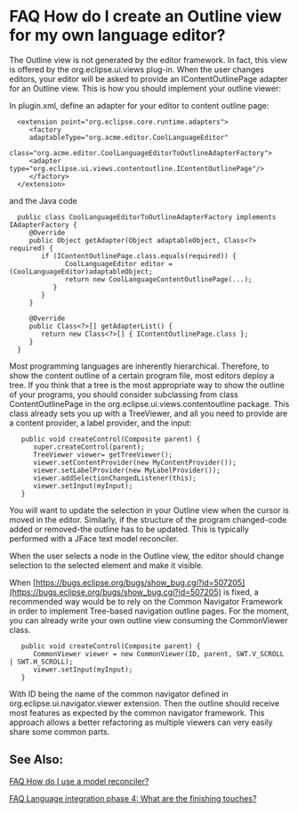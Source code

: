 

FAQ How do I create an Outline view for my own language editor?
===============================================================

The Outline view is not generated by the editor framework. In fact, this view is offered by the org.eclipse.ui.views plug-in. When the user changes editors, your editor will be asked to provide an IContentOutlinePage adapter for an Outline view. This is how you should implement your outline viewer:

In plugin.xml, define an adapter for your editor to content outline page:

      <extension point="org.eclipse.core.runtime.adapters">
         <factory
         adaptableType="org.acme.editor.CoolLanguageEditor"
         class="org.acme.editor.CoolLanguageEditorToOutlineAdapterFactory">
         <adapter type="org.eclipse.ui.views.contentoutline.IContentOutlinePage"/>
         </factory>
      </extension>

  
and the Java code

      public class CoolLanguageEditorToOutlineAdapterFactory implements IAdapterFactory {
         @Override
         public Object getAdapter(Object adaptableObject, Class<?> required) {
            if (IContentOutlinePage.class.equals(required)) {
                  CoolLanguageEditor editor = (CoolLanguageEditor)adaptableObject;
                  return new CoolLanguageContentOutlinePage(...);
               }
            }
         }
       
         @Override
         public Class<?>[] getAdapterList() {
            return new Class<?>[] { IContentOutlinePage.class };
         }
      }

  
Most programming languages are inherently hierarchical. Therefore, to show the content outline of a certain program file, most editors deploy a tree. If you think that a tree is the most appropriate way to show the outline of your programs, you should consider subclassing from class ContentOutlinePage in the org.eclipse.ui.views.contentoutline package. This class already sets you up with a TreeViewer, and all you need to provide are a content provider, a label provider, and the input:

 

       public void createControl(Composite parent) {
          super.createControl(parent);
          TreeViewer viewer= getTreeViewer();
          viewer.setContentProvider(new MyContentProvider());
          viewer.setLabelProvider(new MyLabelProvider());
          viewer.addSelectionChangedListener(this);
          viewer.setInput(myInput);
       }

You will want to update the selection in your Outline view when the cursor is moved in the editor. Similarly, if the structure of the program changed-code added or removed-the outline has to be updated. This is typically performed with a JFace text model reconciler.

When the user selects a node in the Outline view, the editor should change selection to the selected element and make it visible.

  
When [https://bugs.eclipse.org/bugs/show_bug.cgi?id=507205](https://bugs.eclipse.org/bugs/show_bug.cgi?id=507205) is fixed, a recommended way would be to rely on the Common Navigator Framework in order to implement Tree-based navigation outline pages. For the moment, you can already write your own outline view consuming the CommonViewer class.

 

       public void createControl(Composite parent) {
          CommonViewer viewer = new CommonViewer(ID, parent, SWT.V_SCROLL | SWT.H_SCROLL);
          viewer.setInput(myInput);
       }

With ID being the name of the common navigator defined in org.eclipse.ui.navigator.viewer extension. Then the outline should receive most features as expected by the common navigator framework. This approach allows a better refactoring as multiple viewers can very easily share some common parts.

See Also:
---------

[FAQ How do I use a model reconciler?](./FAQ_How_do_I_use_a_model_reconciler.md "FAQ How do I use a model reconciler?")

[FAQ Language integration phase 4: What are the finishing touches?](./FAQ_Language_integration_phase_4:_What_are_the_finishing_touches.md "FAQ Language integration phase 4: What are the finishing touches?")

